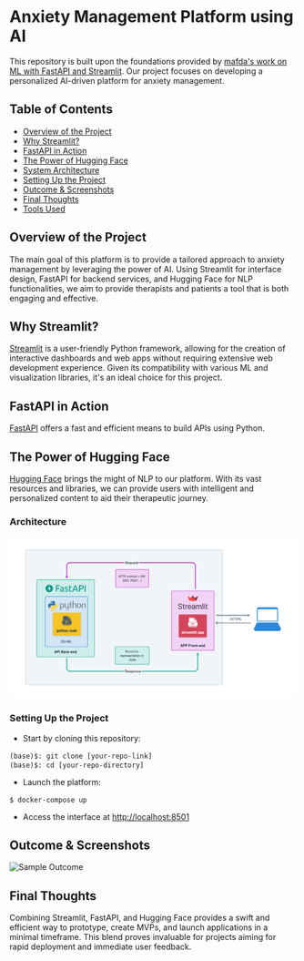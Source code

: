 # Anxiety Management Platform using AI

This repository is built upon the foundations provided by [mafda's work on ML with FastAPI and Streamlit](https://github.com/mafda/ml_with_fastapi_and_streamlit). Our project focuses on developing a personalized AI-driven platform for anxiety management.

## Table of Contents

- [Overview of the Project](#overview-of-the-project)
- [Why Streamlit?](#why-use-streamlit)
- [FastAPI in Action](#what-is-fastapi)
- [The Power of Hugging Face](#what-is-hugging-face)
- [System Architecture](#architecture)
- [Setting Up the Project](#project-setup)
- [Outcome & Screenshots](#results)
- [Final Thoughts](#conclusions)
- [Tools Used](#tools)

## Overview of the Project

The main goal of this platform is to provide a tailored approach to anxiety management by leveraging the power of AI. Using Streamlit for interface design, FastAPI for backend services, and Hugging Face for NLP functionalities, we aim to provide therapists and patients a tool that is both engaging and effective.

## Why Streamlit?

[Streamlit](https://streamlit.io) is a user-friendly Python framework, allowing for the creation of interactive dashboards and web apps without requiring extensive web development experience. Given its compatibility with various ML and visualization libraries, it's an ideal choice for this project.

## FastAPI in Action

[FastAPI](https://fastapi.tiangolo.com) offers a fast and efficient means to build APIs using Python. 

## The Power of Hugging Face

[Hugging Face](https://huggingface.co) brings the might of NLP to our platform. With its vast resources and libraries, we can provide users with intelligent and personalized content to aid their therapeutic journey.

### Architecture

![System Architecture](assets/streamlit-fastapi.png)

### Setting Up the Project

- Start by cloning this repository:

```shell
(base)$: git clone [your-repo-link]
(base)$: cd [your-repo-directory]
```

- Launch the platform:

```shell
$ docker-compose up
```

- Access the interface at [http://localhost:8501](http://localhost:8501)

## Outcome & Screenshots

![Sample Outcome](assets/sample-outcome.gif)

## Final Thoughts

Combining Streamlit, FastAPI, and Hugging Face provides a swift and efficient way to prototype, create MVPs, and launch applications in a minimal timeframe. This blend proves invaluable for projects aiming for rapid deployment and immediate user feedback.
